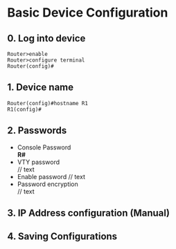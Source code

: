 # Basic Device Configuration
## 0. Log into device 
~~~~
Router>enable    
Router>configure terminal    
Router(config)#
~~~~
## 1. Device name 
~~~~
Router(config)#hostname R1
R1(config)#
~~~~
## 2. Passwords
* Console Password  
**R#**
* VTY password  
// text
* Enable password
// text
* Password encryption  
// text
## 3. IP Address configuration (Manual)
## 4. Saving Configurations

